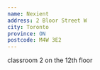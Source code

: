 ```yaml
---
name: Nexient
address: 2 Bloor Street W
city: Toronto
province: ON
postcode: M4W 3E2
---
```


classroom 2 on the 12th floor
